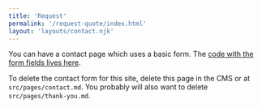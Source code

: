 ```yaml
---
title: 'Request'
permalink: '/request-quote/index.html'
layout: 'layouts/contact.njk'
---
```


You can have a contact page which uses a basic form. The [code with the form fields lives here](https://github.com/hankchizljaw/hylia/blob/master/src/_includes/layouts/contact.njk). 

To delete the contact form for this site, delete this page in the CMS or at `src/pages/contact.md`. You probably will also want to delete `src/pages/thank-you.md`.
